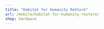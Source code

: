 ```yaml
---
title: "Habitat for Humanity ReStore"
url: /mobile/habitat-for-humanity-restore/
shop: hardware
---
```

